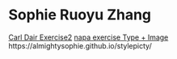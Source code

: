 <html>
<body>
<h1>Sophie Ruoyu Zhang</h1>
<a href="https://almightysophie.github.io/carl-dair/" >Carl Dair Exercise2</a>
 <a href="https:// https://almightysophie.github.io/stylepicty/" >napa exercise Type + Image</a> https://almightysophie.github.io/stylepicty/
</body>
</html>
